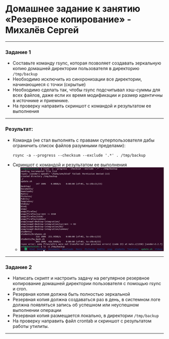 # Домашнее задание к занятию «Резервное копирование» - Михалёв Сергей


---



### Задание 1
- Составьте команду rsync, которая позволяет создавать зеркальную копию домашней директории пользователя в директорию `/tmp/backup`
- Необходимо исключить из синхронизации все директории, начинающиеся с точки (скрытые)
- Необходимо сделать так, чтобы rsync подсчитывал хэш-суммы для всех файлов, даже если их время модификации и размер идентичны в источнике и приемнике.
- На проверку направить скриншот с командой и результатом ее выполнения

---
### Результат:
- Команда (не стал выполнять с правами суперпользователя дабы ограничить список файлов разумными пределами):
  ```
  rsync -a --progress --checksum --exclude '.*' . /tmp/backup

  ```
- Скриншот с командой и результатом ее выполнения
  * <img src="images/Task_1_1.jpg" alt="Task_1_1" width="500" height="auto">


---

### Задание 2
- Написать скрипт и настроить задачу на регулярное резервное копирование домашней директории пользователя с помощью rsync и cron.
- Резервная копия должна быть полностью зеркальной
- Резервная копия должна создаваться раз в день, в системном логе должна появляться запись об успешном или неуспешном выполнении операции
- Резервная копия размещается локально, в директории `/tmp/backup`
- На проверку направить файл crontab и скриншот с результатом работы утилиты.


---
